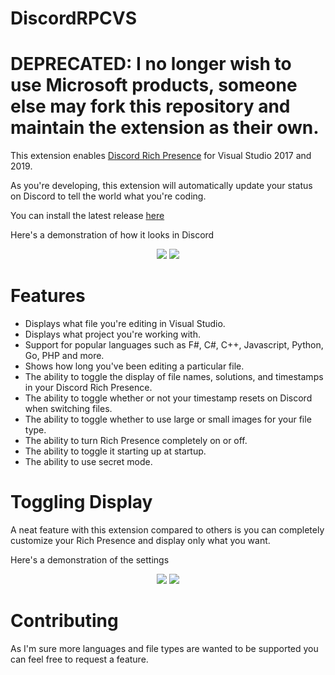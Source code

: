 # DiscordRPCVS
# DEPRECATED: I no longer wish to use Microsoft products, someone else may fork this repository and maintain the extension as their own.
This extension enables [Discord Rich Presence](https://discordapp.com/rich-presence) for Visual Studio 2017 and 2019.

As you're developing, this extension will automatically update your status on Discord to tell the world what you're coding.

You can install the latest release [here](https://marketplace.visualstudio.com/items?itemName=VisualDevelopment.drpcvs2019)

Here's a demonstration of how it looks in Discord
<p align="center"> 
  <img src="https://sorry-there-is.nothing-to-see-he.re/3mUaAn.png" />
  <img src="https://sorry-there-is.nothing-to-see-he.re/Ay7EUL.png" />
</p>

# Features
* Displays what file you're editing in Visual Studio.
* Displays what project you're working with.
* Support for popular languages such as F#, C#, C++, Javascript, Python, Go, PHP and more.
* Shows how long you've been editing a particular file.
* The ability to toggle the display of file names, solutions, and timestamps in your Discord Rich Presence.
* The ability to toggle whether or not your timestamp resets on Discord when switching files.
* The ability to toggle whether to use large or small images for your file type.
* The ability to turn Rich Presence completely on or off.
* The ability to toggle it starting up at startup.
* The ability to use secret mode.

# Toggling Display
A neat feature with this extension compared to others is you can completely customize your Rich Presence and display only what you want.

Here's a demonstration of the settings
<p align="center"> 
  <img src="https://sorry-there-is.nothing-to-see-he.re/65mSaD.png" />
  <img src="https://sorry-there-is.nothing-to-see-he.re/4wfoqY.png" />
</p>

# Contributing
As I'm sure more languages and file types are wanted to be supported you can feel free to request a feature.
